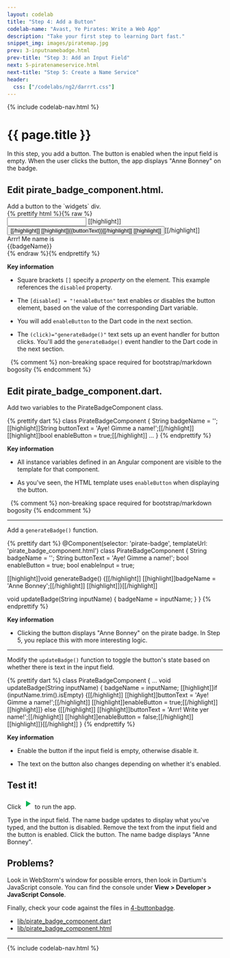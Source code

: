 ```yaml
---
layout: codelab
title: "Step 4: Add a Button"
codelab-name: "Avast, Ye Pirates: Write a Web App"
description: "Take your first step to learning Dart fast."
snippet_img: images/piratemap.jpg
prev: 3-inputnamebadge.html
prev-title: "Step 3: Add an Input Field"
next: 5-piratenameservice.html
next-title: "Step 5: Create a Name Service"
header:
  css: ["/codelabs/ng2/darrrt.css"]
---
```


{% include codelab-nav.html %}

# {{ page.title }}

In this step, you add a button.
The button is enabled when the input field is empty.
When the user clicks the button,
the app displays "Anne Bonney" on the badge.

## <i class="fa fa-anchor"> </i> Edit pirate_badge_component.html.

<div class="trydart-step-details" markdown="1">
Add a button to the `widgets` div.
</div>

<div class="row"> <div class="col-md-7" markdown="1">

<div class="trydart-step-details" markdown="1">
{% prettify html %}{% raw %}
<div class="widgets">
  <input (input)="updateBadge($event.target.value)"
         type="text" maxlength="15">
  [[highlight]]<button [disabled]="!enableButton" (click)="generateBadge()">[[/highlight]]
    [[highlight]]{{buttonText}}[[/highlight]]
  [[highlight]]</button>[[/highlight]]
</div>
<div class="badge">
  <div class="greeting">Arrr! Me name is</div>
  <div class="name">{{badgeName}}</div>
</div>
{% endraw %}{% endprettify %}
</div>

</div> <div class="col-md-5" markdown="1">

<i class="fa fa-key key-header"> </i> <strong> Key information </strong>

* Square brackets `[]` specify a _property_ on the element.
  This example references the `disabled` property.

* The `[disabled] = "!enableButton"` text enables or disables
  the button element, based on the value of the corresponding Dart variable.

* You will add `enableButton` to the Dart code in the next section.

* The `(click)="generateBadge()"` text sets up an event handler for button
  clicks.  You'll add the `generateBadge()` event handler to the Dart
  code in the next section.

&nbsp; {% comment %} non-breaking space required for bootstrap/markdown bogosity {% endcomment %}

</div></div>

## <i class="fa fa-anchor"> </i> Edit pirate_badge_component.dart.

<div class="trydart-step-details" markdown="1">
Add two variables to the PirateBadgeComponent class.
</div>

<div class="row"> <div class="col-md-7" markdown="1">

<div class="trydart-step-details" markdown="1">

{% prettify dart %}
class PirateBadgeComponent {
  String badgeName = '';
  [[highlight]]String buttonText = 'Aye! Gimme a name!';[[/highlight]]
  [[highlight]]bool enableButton = true;[[/highlight]]
  ...
}
{% endprettify %}

</div>

</div> <div class="col-md-5" markdown="1">

<i class="fa fa-key key-header"> </i> <strong> Key information </strong>

* All instance variables defined in an Angular component are visible
  to the template for that component.

* As you've seen, the HTML template uses `enableButton`
  when displaying the button.

&nbsp; {% comment %} non-breaking space required for bootstrap/markdown bogosity {% endcomment %}

</div> </div>

<div class="trydart-step-details" markdown="1">

<hr>

Add a `generateBadge()` function.
</div>

<div class="row"> <div class="col-md-7" markdown="1">

<div class="trydart-step-details">
{% prettify dart %}
@Component(selector: 'pirate-badge', templateUrl: 'pirate_badge_component.html')
class PirateBadgeComponent {
  String badgeName = '';
  String buttonText = 'Aye! Gimme a name!';
  bool enableButton = true;
  bool enableInput = true;

  [[highlight]]void generateBadge() {[[/highlight]]
    [[highlight]]badgeName = 'Anne Bonney';[[/highlight]]
  [[highlight]]}[[/highlight]]

  void updateBadge(String inputName) {
    badgeName = inputName;
  }
}
{% endprettify %}
</div>

</div> <div class="col-md-5" markdown="1">

<i class="fa fa-key key-header"> </i> <strong> Key information </strong>

* Clicking the button displays "Anne Bonney" on the pirate badge.
  In Step 5, you replace this with more interesting logic.

</div></div>

<div class="trydart-step-details" markdown="1">

<hr>

Modify the `updateBadge()` function to toggle the button's
state based on whether there is text in the input field.
</div>

<div class="row"> <div class="col-md-7" markdown="1">

<div class="trydart-step-details">
{% prettify dart %}
class PirateBadgeComponent {
  ...
  void updateBadge(String inputName) {
    badgeName = inputName;
    [[highlight]]if (inputName.trim().isEmpty) {[[/highlight]]
      [[highlight]]buttonText = 'Aye! Gimme a name!';[[/highlight]]
      [[highlight]]enableButton = true;[[/highlight]]
    [[highlight]]} else {[[/highlight]]
      [[highlight]]buttonText = 'Arrr! Write yer name!';[[/highlight]]
      [[highlight]]enableButton = false;[[/highlight]]
    [[highlight]]}[[/highlight]]
  }
{% endprettify %}
</div>

</div> <div class="col-md-5" markdown="1">

<i class="fa fa-key key-header"> </i> <strong> Key information </strong>

* Enable the button if the input field is empty,
  otherwise disable it.

* The text on the button also changes depending on whether it's
  enabled.

</div></div>

## <i class="fa fa-anchor"> </i> Test it!

<div class="trydart-step-details" markdown="1">

Click <img src="images/run.png" alt="the green arrow"> to run the app.

Type in the input field. The name badge updates to display what you've typed,
and the button is disabled.  Remove the text from the input field and the
button is enabled. Click the button. The name badge displays "Anne Bonney".

## Problems?

Look in WebStorm's window for possible errors, then look
in Dartium's JavaScript console. You can find the console under
**View > Developer > JavaScript Console**.

Finally, check your code against the files in
[4-buttonbadge](https://github.com/dart-lang/one-hour-codelab/tree/ng2/ng2/4-buttonbadge).

* [lib/pirate_badge_component.dart](https://raw.githubusercontent.com/dart-lang/one-hour-codelab/ng2/ng2/4-buttonbadge/lib/pirate_badge_component.dart)
* [lib/pirate_badge_component.html](https://raw.githubusercontent.com/dart-lang/one-hour-codelab/ng2/ng2/4-buttonbadge/lib/pirate_badge_component.html)

<hr>

{% include codelab-nav.html %}
